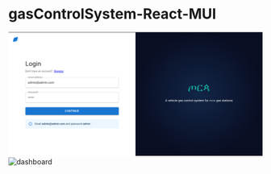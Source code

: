 # gasControlSystem-React-MUI
<img src="./login.png" alt="login" >
<img src="./das.png" alt="dashboard" >
